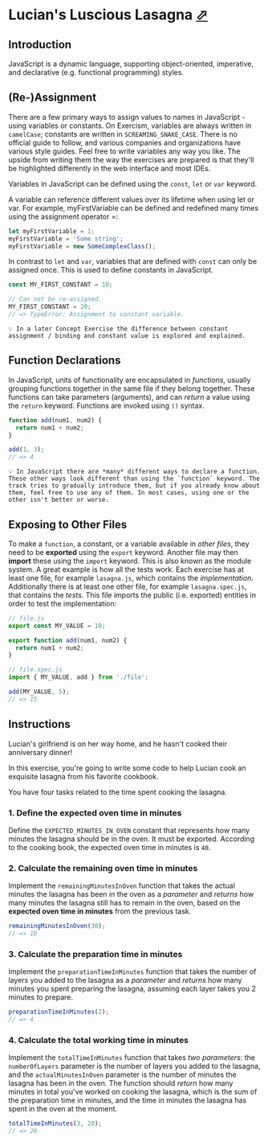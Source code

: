 # Lucian's Luscious Lasagna [⬀](https://exercism.org/tracks/javascript/exercises/lasagna)

## Introduction
JavaScript is a dynamic language, supporting object-oriented, imperative, and declarative (e.g. functional programming) styles.

## (Re-)Assignment
There are a few primary ways to assign values to names in JavaScript - using variables or constants. On Exercism, variables are always written in `camelCase`; constants are written in `SCREAMING_SNAKE_CASE`. There is no official guide to follow, and various companies and organizations have various style guides. Feel free to write variables any way you like. The upside from writing them the way the exercises are prepared is that they'll be highlighted differently in the web interface and most IDEs.

Variables in JavaScript can be defined using the `const`, `let` or `var` keyword.

A variable can reference different values over its lifetime when using let or var. For example, myFirstVariable can be defined and redefined many times using the assignment operator =:

```javascript
let myFirstVariable = 1;
myFirstVariable = 'Some string';
myFirstVariable = new SomeComplexClass();
```

In contrast to `let` and `var`, variables that are defined with `const` can only be assigned once. This is used to define constants in JavaScript.
```javascript
const MY_FIRST_CONSTANT = 10;

// Can not be re-assigned.
MY_FIRST_CONSTANT = 20;
// => TypeError: Assignment to constant variable.
```

    💡 In a later Concept Exercise the difference between constant assignment / binding and constant value is explored and explained.

## Function Declarations

In JavaScript, units of functionality are encapsulated in *functions*, usually grouping functions together in the same file if they belong together. These functions can take parameters (arguments), and can *return* a value using the `return` keyword. Functions are invoked using `()` syntax.

```javascript
function add(num1, num2) {
  return num1 + num2;
}

add(1, 3);
// => 4
```

    💡 In JavaScript there are *many* different ways to declare a function. These other ways look different than using the `function` keyword. The track tries to gradually introduce them, but if you already know about them, feel free to use any of them. In most cases, using one or the other isn't better or worse.

## Exposing to Other Files

To make a `function`, a constant, or a variable available in *other files*, they need to be **exported** using the `export` keyword. Another file may then **import** these using the `import` keyword. This is also known as the module system. A great example is how all the tests work. Each exercise has at least one file, for example `lasagna.js`, which contains the *implementation*. Additionally there is at least one other file, for example `lasagna.spec.js`, that contains the *tests*. This file imports the public (i.e. exported) entities in order to test the implementation:

```javascript
// file.js
export const MY_VALUE = 10;

export function add(num1, num2) {
  return num1 + num2;
}

// file.spec.js
import { MY_VALUE, add } from './file';

add(MY_VALUE, 5);
// => 15
```

## Instructions
Lucian's girlfriend is on her way home, and he hasn't cooked their anniversary dinner!

In this exercise, you're going to write some code to help Lucian cook an exquisite lasagna from his favorite cookbook.

You have four tasks related to the time spent cooking the lasagna.

### 1. Define the expected oven time in minutes

Define the `EXPECTED_MINUTES_IN_OVEN` constant that represents how many minutes the lasagna should be in the oven. It must be exported. According to the cooking book, the expected oven time in minutes is `40`.

### 2. Calculate the remaining oven time in minutes

Implement the `remainingMinutesInOven` function that takes the actual minutes the lasagna has been in the oven as a *parameter* and *returns* how many minutes the lasagna still has to remain in the oven, based on the **expected oven time in minutes** from the previous task.
```javascript
remainingMinutesInOven(30);
// => 10
```

### 3. Calculate the preparation time in minutes
Implement the `preparationTimeInMinutes` function that takes the number of layers you added to the lasagna as a *parameter* and *returns* how many minutes you spent preparing the lasagna, assuming each layer takes you 2 minutes to prepare.

```javascript
preparationTimeInMinutes(2);
// => 4
```

### 4. Calculate the total working time in minutes

Implement the `totalTimeInMinutes` function that takes *two parameters*: the `numberOfLayers` parameter is the number of layers you added to the lasagna, and the `actualMinutesInOven` parameter is the number of minutes the lasagna has been in the oven. The function should *return* how many minutes in total you've worked on cooking the lasagna, which is the sum of the preparation time in minutes, and the time in minutes the lasagna has spent in the oven at the moment.

```javascript
totalTimeInMinutes(3, 20);
// => 26
```
